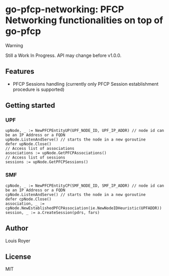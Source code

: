 # go-pfcp-networking: PFCP Networking functionalities on top of go-pfcp

> [!WARNING]
> Still a Work In Progress. API may change before v1.0.0.

## Features
- PFCP Sessions handling (currently only PFCP Session establishment procedure is supported)

## Getting started
### UPF

```golang
upNode, _ := NewPFCPEntityUP(UPF_NODE_ID, UPF_IP_ADDR) // node id can be an IP Address or a FQDN
upNode.ListenAndServe() // starts the node in a new goroutine
defer upNode.Close()
// Access list of associations
associations := upNode.GetPFCPAssociations()
// Access list of sessions
sessions := upNode.GetPFCPSessions()
```

### SMF

```golang
cpNode, _ := NewPFCPEntityCP(SMF_NODE_ID, SMF_IP_ADDR) // node id can be an IP Address or a FQDN
cpNode.ListenAndServe() // starts the node in a new goroutine
defer cpNode.Close()
association, _ := cpNode.NewEstablishedPFCPAssociation(ie.NewNodeIDHeuristic(UPFADDR))
session, _ := a.CreateSession(pdrs, fars)

```

## Author
Louis Royer

## License
MIT
